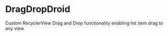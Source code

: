 # DragDropDroid
Custom RecyclerView Drag and Drop functionality enabling list item drag to any view.

